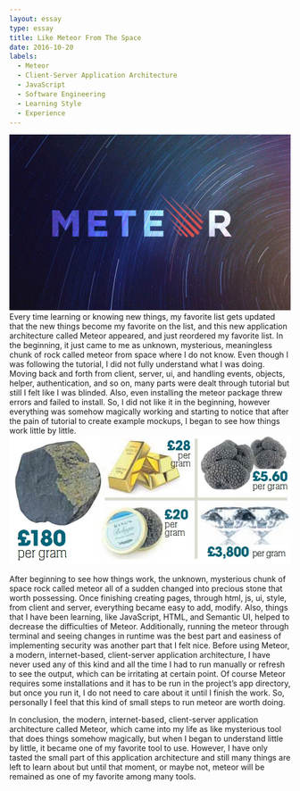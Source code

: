```yaml
---
layout: essay
type: essay
title: Like Meteor From The Space
date: 2016-10-20
labels:
  - Meteor
  - Client-Server Application Architecture
  - JavaScript
  - Software Engineering
  - Learning Style
  - Experience
---
```

<img class="ui medium right circular floated image" src="../images/meteor_logo.jpg">
Every time learning or knowing new things, my favorite list gets updated that the new things become my favorite on the list, and this new application architecture called Meteor appeared, and just reordered my favorite list. In the beginning, it just came to me as unknown, mysterious, meaningless chunk of rock called meteor from space where I do not know. Even though I was following the tutorial, I did not fully understand what I was doing. Moving back and forth from client, server, ui, and handling events, objects, helper, authentication, and so on, many parts were dealt through tutorial but still I felt like I was blinded. Also, even installing the meteor package threw errors and failed to install. So, I did not like it in the beginning, however everything was somehow magically working and starting to notice that after the pain of tutorial to create example mockups, I began to see how things work little by little. 

<img class="ui medium left rectangular floated image" src="../images/meteor_worth.jpg">

After beginning to see how things work, the unknown, mysterious chunk of space rock called meteor all of a sudden changed into precious stone that worth possessing. Once finishing creating pages, through html, js, ui, style, from client and server, everything became easy to add, modify. Also, things that I have been learning, like JavaScript, HTML, and Semantic UI, helped to decrease the difficulties of Meteor. Additionally, running the meteor through terminal and seeing changes in runtime was the best part and easiness of implementing security was another part that I felt nice. Before using Meteor, a modern, internet-based, client-server application architecture, I have never used any of this kind and all the time I had to run manually or refresh to see the output, which can be irritating at certain point. Of course Meteor requires some installations and it has to be run in the project’s app directory, but once you run it, I do not need to care about it until I finish the work. So, personally I feel that this kind of small steps to run meteor are worth doing.

In conclusion, the modern, internet-based, client-server application architecture called Meteor, which came into my life as like mysterious tool that does things somehow magically, but when I began to understand little by little, it became one of my favorite tool to use. However, I have only tasted the small part of this application architecture and still many things are left to learn about but until that moment, or maybe not, meteor will be remained as one of my favorite among many tools.
